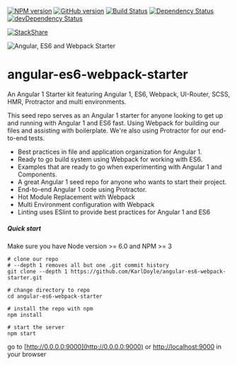 
[![NPM version](https://badge.fury.io/js/angular-es6-webpack-starter.svg)](http://badge.fury.io/js/angular-es6-webpack-starter)
[![GitHub version](https://badge.fury.io/gh/KarlDoyle%2Fangular-es6-webpack-starter.svg)](http://badge.fury.io/gh/KarlDoyle%2Fangular-es6-webpack-starter)
[![Build Status](https://travis-ci.org/KarlDoyle/angular-es6-webpack-starter.svg?branch=master)](https://travis-ci.org/KarlDoyle/angular-es6-webpack-starter)
[![Dependency Status](https://david-dm.org/KarlDoyle/angular-es6-webpack-starter.svg)](https://david-dm.org/KarlDoyle/angular-es6-webpack-starter)
[![devDependency Status](https://david-dm.org/KarlDoyle/angular-es6-webpack-starter/dev-status.svg)](https://david-dm.org/KarlDoyle/angular-es6-webpack-starter#info=devDependencies)

[![StackShare](http://img.shields.io/badge/tech-stack-0690fa.svg?style=flat)](http://stackshare.io/KarlDoyle/angular-1-starter-kit)

![Angular, ES6 and Webpack Starter](http://i.imgur.com/U6ueigg.jpg)

angular-es6-webpack-starter
=============================

An Angular 1 Starter kit featuring Angular 1, ES6, Webpack, UI-Router, SCSS, HMR, Protractor and multi environments.

This seed repo serves as an Angular 1 starter for anyone looking to get up and running with Angular 1 and ES6 fast. Using Webpack for building our files and assisting with boilerplate. We're also using Protractor for our end-to-end tests.

- Best practices in file and application organization for Angular 1.
- Ready to go build system using Webpack for working with ES6.
- Examples that are ready to go when experimenting with Angular 1 and Components.
- A great Angular 1 seed repo for anyone who wants to start their project.
- End-to-end Angular 1 code using Protractor.
- Hot Module Replacement with Webpack
- Multi Environment configuration with Webpack
- Linting uses ESlint to provide best practices for Angular 1 and ES6

##### Quick start

Make sure you have Node version >= 6.0 and NPM >= 3

```
# clone our repo
# --depth 1 removes all but one .git commit history
git clone --depth 1 https://github.com/KarlDoyle/angular-es6-webpack-starter.git

# change directory to repo
cd angular-es6-webpack-starter

# install the repo with npm
npm install

# start the server
npm start

```

go to [http://0.0.0.0:9000](http://0.0.0.0:9000) or [http://localhost:9000](http://localhost:9000) in your browser

